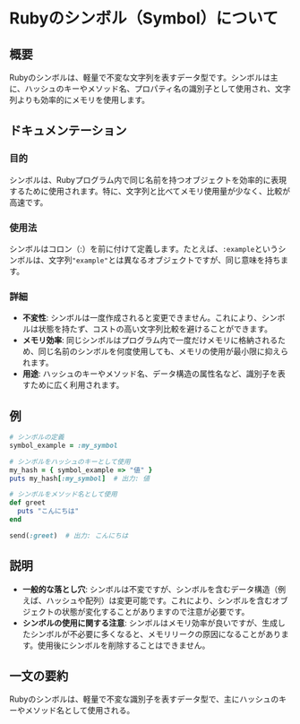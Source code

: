 <!--
Meta Description: # Rubyのシンボル（Symbol）について ## 概要 Rubyのシンボルは、軽量で不変な文字列を表すデータ型です。シンボルは主に、ハッシュのキーやメソッド名、プロパティ名の識別子として使用され、文字列よりも効率的にメモリを使用します。 ## ドキュメンテーション ### 目的 シンボルは、Ru...
Meta Keywords: rubyのシンボルは, ハッシュのキーやメソッド名, example, これにより, symbol_example
-->

# Rubyのシンボル（Symbol）について

## 概要
Rubyのシンボルは、軽量で不変な文字列を表すデータ型です。シンボルは主に、ハッシュのキーやメソッド名、プロパティ名の識別子として使用され、文字列よりも効率的にメモリを使用します。

## ドキュメンテーション
### 目的
シンボルは、Rubyプログラム内で同じ名前を持つオブジェクトを効率的に表現するために使用されます。特に、文字列と比べてメモリ使用量が少なく、比較が高速です。

### 使用法
シンボルはコロン（:）を前に付けて定義します。たとえば、`:example`というシンボルは、文字列`"example"`とは異なるオブジェクトですが、同じ意味を持ちます。

### 詳細
- **不変性**: シンボルは一度作成されると変更できません。これにより、シンボルは状態を持たず、コストの高い文字列比較を避けることができます。
- **メモリ効率**: 同じシンボルはプログラム内で一度だけメモリに格納されるため、同じ名前のシンボルを何度使用しても、メモリの使用が最小限に抑えられます。
- **用途**: ハッシュのキーやメソッド名、データ構造の属性名など、識別子を表すために広く利用されます。

## 例
```ruby
# シンボルの定義
symbol_example = :my_symbol

# シンボルをハッシュのキーとして使用
my_hash = { symbol_example => "値" }
puts my_hash[:my_symbol]  # 出力: 値

# シンボルをメソッド名として使用
def greet
  puts "こんにちは"
end

send(:greet)  # 出力: こんにちは
```

## 説明
- **一般的な落とし穴**: シンボルは不変ですが、シンボルを含むデータ構造（例えば、ハッシュや配列）は変更可能です。これにより、シンボルを含むオブジェクトの状態が変化することがありますので注意が必要です。
- **シンボルの使用に関する注意**: シンボルはメモリ効率が良いですが、生成したシンボルが不必要に多くなると、メモリリークの原因になることがあります。使用後にシンボルを削除することはできません。

## 一文の要約
Rubyのシンボルは、軽量で不変な識別子を表すデータ型で、主にハッシュのキーやメソッド名として使用される。